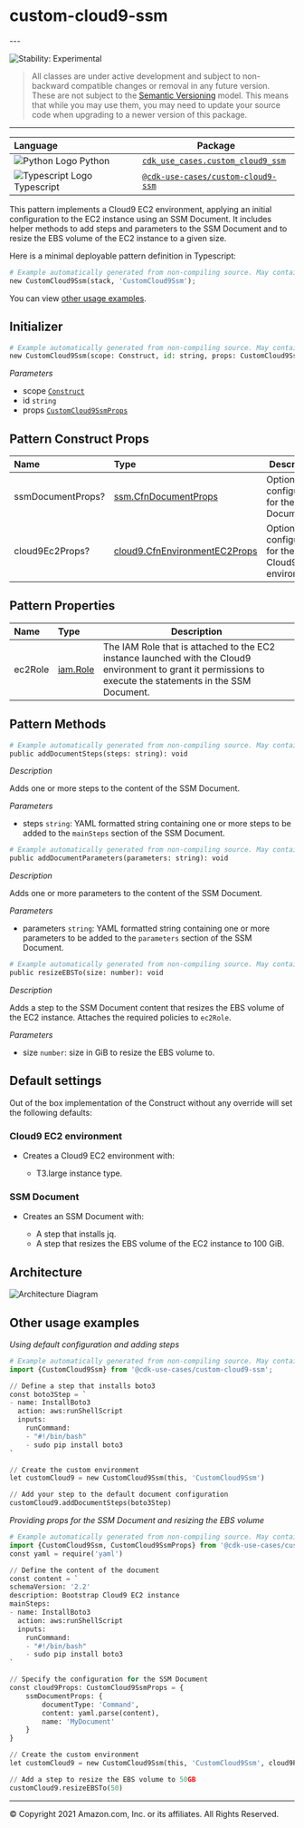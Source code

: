 # custom-cloud9-ssm

<!--BEGIN STABILITY BANNER-->---


![Stability: Experimental](https://img.shields.io/badge/stability-Experimental-important.svg?style=for-the-badge)

> All classes are under active development and subject to non-backward compatible changes or removal in any
> future version. These are not subject to the [Semantic Versioning](https://semver.org/) model.
> This means that while you may use them, you may need to update your source code when upgrading to a newer version of this package.

---
<!--END STABILITY BANNER-->

| **Language**     | **Package**        |
|:-------------|-----------------|
|![Python Logo](https://docs.aws.amazon.com/cdk/api/latest/img/python32.png) Python|[`cdk_use_cases.custom_cloud9_ssm`](https://pypi.org/project/cdk-use-cases.custom-cloud9-ssm/)|
|![Typescript Logo](https://docs.aws.amazon.com/cdk/api/latest/img/typescript32.png) Typescript|[`@cdk-use-cases/custom-cloud9-ssm`](https://www.npmjs.com/package/@cdk-use-cases/custom-cloud9-ssm)|

This pattern implements a Cloud9 EC2 environment, applying an initial configuration to the EC2 instance using an SSM Document. It includes helper methods to add steps and parameters to the SSM Document and to resize the EBS volume of the EC2 instance to a given size.

Here is a minimal deployable pattern definition in Typescript:

```python
# Example automatically generated from non-compiling source. May contain errors.
new CustomCloud9Ssm(stack, 'CustomCloud9Ssm');
```

You can view [other usage examples](#other-usage-examples).

## Initializer

```python
# Example automatically generated from non-compiling source. May contain errors.
new CustomCloud9Ssm(scope: Construct, id: string, props: CustomCloud9SsmProps);
```

*Parameters*

* scope [`Construct`](https://docs.aws.amazon.com/cdk/api/latest/docs/@aws-cdk_core.Construct.html)
* id `string`
* props [`CustomCloud9SsmProps`](#pattern-construct-props)

## Pattern Construct Props

| **Name**     | **Type**        | **Description** |
|:-------------|:----------------|-----------------|
| ssmDocumentProps? | [ssm.CfnDocumentProps](https://docs.aws.amazon.com/cdk/api/latest/docs/@aws-cdk_aws-ssm.CfnDocumentProps.html) | Optional configuration for the SSM Document. |
| cloud9Ec2Props? | [cloud9.CfnEnvironmentEC2Props](https://docs.aws.amazon.com/cdk/api/latest/docs/@aws-cdk_aws-cloud9.CfnEnvironmentEC2Props.html) | Optional configuration for the Cloud9 EC2 environment. |

## Pattern Properties

| **Name**     | **Type**        | **Description** |
|:-------------|:----------------|-----------------|
| ec2Role | [iam.Role](https://docs.aws.amazon.com/cdk/api/latest/docs/@aws-cdk_aws-iam.Role.html) | The IAM Role that is attached to the EC2 instance launched with the Cloud9 environment to grant it permissions to execute the statements in the SSM Document. |

## Pattern Methods

```python
# Example automatically generated from non-compiling source. May contain errors.
public addDocumentSteps(steps: string): void
```

*Description*

Adds one or more steps to the content of the SSM Document.

*Parameters*

* steps `string`: YAML formatted string containing one or more steps to be added to the `mainSteps` section of the SSM Document.

```python
# Example automatically generated from non-compiling source. May contain errors.
public addDocumentParameters(parameters: string): void
```

*Description*

Adds one or more parameters to the content of the SSM Document.

*Parameters*

* parameters `string`: YAML formatted string containing one or more parameters to be added to the `parameters` section of the SSM Document.

```python
# Example automatically generated from non-compiling source. May contain errors.
public resizeEBSTo(size: number): void
```

*Description*

Adds a step to the SSM Document content that resizes the EBS volume of the EC2 instance. Attaches the required policies to `ec2Role`.

*Parameters*

* size `number`: size in GiB to resize the EBS volume to.

## Default settings

Out of the box implementation of the Construct without any override will set the following defaults:

### Cloud9 EC2 environment

* Creates a Cloud9 EC2 environment with:

  * T3.large instance type.

### SSM Document

* Creates an SSM Document with:

  * A step that installs jq.
  * A step that resizes the EBS volume of the EC2 instance to 100 GiB.

## Architecture

![Architecture Diagram](architecture.png)

## Other usage examples

*Using default configuration and adding steps*

```python
# Example automatically generated from non-compiling source. May contain errors.
import {CustomCloud9Ssm} from '@cdk-use-cases/custom-cloud9-ssm';

// Define a step that installs boto3
const boto3Step = `
- name: InstallBoto3
  action: aws:runShellScript
  inputs:
    runCommand:
    - "#!/bin/bash"
    - sudo pip install boto3
`

// Create the custom environment
let customCloud9 = new CustomCloud9Ssm(this, 'CustomCloud9Ssm')

// Add your step to the default document configuration
customCloud9.addDocumentSteps(boto3Step)
```

*Providing props for the SSM Document and resizing the EBS volume*

```python
# Example automatically generated from non-compiling source. May contain errors.
import {CustomCloud9Ssm, CustomCloud9SsmProps} from '@cdk-use-cases/custom-cloud9-ssm';
const yaml = require('yaml')

// Define the content of the document
const content = `
schemaVersion: '2.2'
description: Bootstrap Cloud9 EC2 instance
mainSteps:
- name: InstallBoto3
  action: aws:runShellScript
  inputs:
    runCommand:
    - "#!/bin/bash"
    - sudo pip install boto3
`

// Specify the configuration for the SSM Document
const cloud9Props: CustomCloud9SsmProps = {
    ssmDocumentProps: {
        documentType: 'Command',
        content: yaml.parse(content),
        name: 'MyDocument'
    }
}

// Create the custom environment
let customCloud9 = new CustomCloud9Ssm(this, 'CustomCloud9Ssm', cloud9Props)

// Add a step to resize the EBS volume to 50GB
customCloud9.resizeEBSTo(50)
```

---


© Copyright 2021 Amazon.com, Inc. or its affiliates. All Rights Reserved.
